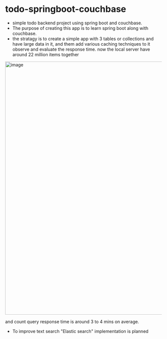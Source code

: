 # todo-springboot-couchbase
- simple todo backend project using spring boot and couchbase. 
- The purpose of creating this app is to learn spring boot along with couchbase. 
- the stratagy is to create a simple app with 3 tables or collections and have large data in it, and them add various caching techniques to it observe and evaluate the response time. now the local server have around 22 million items together 
<img width="816" alt="image" src="https://user-images.githubusercontent.com/10175952/221856941-a1edaad9-7fb3-4944-90f3-a5c460030ff7.png">

and count query response time is around 3 to 4 mins on average. 

- To improve text search "Elastic search" implementation is planned 

